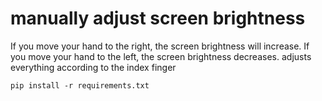# manually adjust screen brightness
If you move your hand to the right, the screen brightness will increase. If you move your hand to the left, the screen brightness decreases. adjusts everything according to the index finger


```
pip install -r requirements.txt
```

